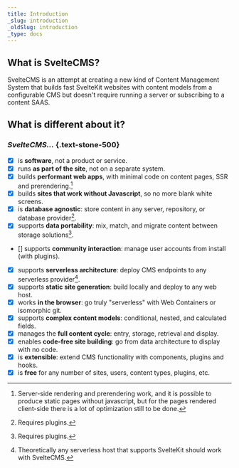 ```yaml
---
title: Introduction
_slug: introduction
_oldSlug: introduction
_type: docs
---
```

## What is SvelteCMS?

SvelteCMS is an attempt at creating a new kind of Content Management System that builds fast SvelteKit websites with content models from a configurable CMS but doesn't require running a server or subscribing to a content SAAS.

## What is different about it?

### *SvelteCMS...* {.text-stone-500}

* [x] is **software**, not a product or service.
* [x] runs **as part of the site**, not on a separate system.
* [x] builds **performant web apps**, with minimal code on content pages, SSR and prerendering.[^1]
* [x] builds **sites that work without Javascript**, so no more blank white screens.
* [x] is **database agnostic**: store content in any server, repository, or database provider[^2].
* [x] supports **data portability**: mix, match, and migrate content between storage solutions[^3].
* [] supports **community interaction**: manage user accounts from install (with plugins).
* [x] supports **serverless architecture**: deploy CMS endpoints to any serverless provider[^4].
* [x] supports **static site generation**: build locally and deploy to any web host.
* [x] works **in the browser**: go truly "serverless" with Web Containers or isomorphic git.
* [x] supports **complex content models**: conditional, nested, and calculated fields.
* [x] manages the **full content cycle**: entry, storage, retrieval and display.
* [x] enables **code-free site building**: go from data architecture to display with no code.
* [x] is **extensible**: extend CMS functionality with components, plugins and hooks.
* [x] is **free** for any number of sites, users, content types, plugins, etc.

[^1]: Server-side rendering and prerendering work, and it is possible to produce static pages without javascript, but for the pages rendered client-side there is a lot of optimization still to be done.
[^2]: Requires plugins.
[^3]: Requires plugins.
[^4]: Theoretically any serverless host that supports SvelteKit should work with SvelteCMS.